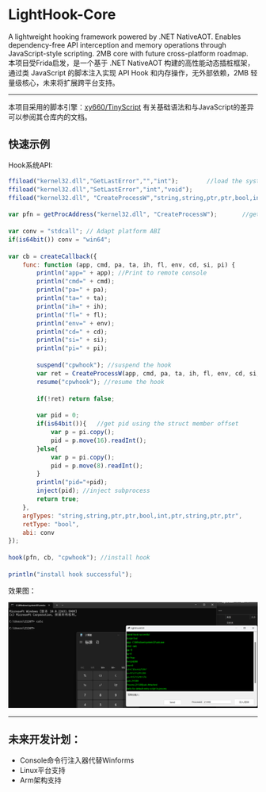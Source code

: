 # LightHook-Core
A lightweight hooking framework powered by .NET NativeAOT. Enables dependency-free API interception and memory operations through JavaScript-style scripting. 2MB core with future cross-platform roadmap.  
本项目受Frida启发，是一个基于 .NET NativeAOT 构建的高性能动态插桩框架，通过类 JavaScript 的脚本注入实现 API Hook 和内存操作，无外部依赖，2MB 轻量级核心，未来将扩展跨平台支持。

---

本项目采用的脚本引擎：[xy660/TinyScript](https://github.com/xy660/TinyScript) 有关基础语法和与JavaScript的差异可以参阅其仓库内的文档。

## 快速示例

Hook系统API:

```javascript
ffiload("kernel32.dll","GetLastError","","int");        //load the system api
ffiload("kernel32.dll","SetLastError","int","void");
ffiload("kernel32.dll", "CreateProcessW","string,string,ptr,ptr,bool,int,ptr,string,ptr,ptr","bool");

var pfn = getProcAddress("kernel32.dll", "CreateProcessW");       //get the function pointer

var conv = "stdcall"; // Adapt platform ABI
if(is64bit()) conv = "win64";

var cb = createCallback({
    func: function (app, cmd, pa, ta, ih, fl, env, cd, si, pi) {
        println("app=" + app); //Print to remote console
        println("cmd=" + cmd);
        println("pa=" + pa);
        println("ta=" + ta);
        println("ih=" + ih);
        println("fl=" + fl);
        println("env=" + env);
        println("cd=" + cd);
        println("si=" + si);
        println("pi=" + pi);

        suspend("cpwhook"); //suspend the hook
        var ret = CreateProcessW(app, cmd, pa, ta, ih, fl, env, cd, si, pi); //call original function
        resume("cpwhook"); //resume the hook

        if(!ret) return false;
        
        var pid = 0; 
        if(is64bit()){   //get pid using the struct member offset
            var p = pi.copy();
            pid = p.move(16).readInt();
        }else{
            var p = pi.copy();
            pid = p.move(8).readInt();
        }
        println("pid="+pid);
        inject(pid); //inject subprocess
        return true;
    },
    argTypes: "string,string,ptr,ptr,bool,int,ptr,string,ptr,ptr",
    retType: "bool",
    abi: conv
});

hook(pfn, cb, "cpwhook"); //install hook

println("install hook successful");

```

效果图：

![效果图](https://raw.githubusercontent.com/xy660/LightHook-Core/main/imgs/1.png)

---

## 未来开发计划：

- Console命令行注入器代替Winforms
- Linux平台支持
- Arm架构支持


